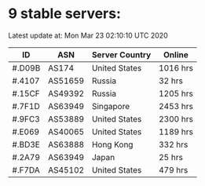 # 9 stable servers:

Latest update at: Mon Mar 23 02:10:10 UTC 2020

| ID | ASN | Server Country | Online |
| -- | --- | -------------- | ------ |
| #.D09B | AS174 | United States | 1016 hrs |
| #.4107 | AS51659 | Russia | 32 hrs |
| #.15CF | AS49392 | Russia | 1205 hrs |
| #.7F1D | AS63949 | Singapore | 2453 hrs |
| #.9FC3 | AS53889 | United States | 2300 hrs |
| #.E069 | AS40065 | United States | 1189 hrs |
| #.BD3E | AS63888 | Hong Kong | 332 hrs |
| #.2A79 | AS63949 | Japan | 25 hrs |
| #.F7DA | AS45102 | United States | 479 hrs |

